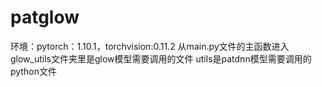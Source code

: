 # patglow
环境：pytorch：1.10.1，torchvision:0.11.2
从main.py文件的主函数进入
glow_utils文件夹里是glow模型需要调用的文件
utils是patdnn模型需要调用的python文件
